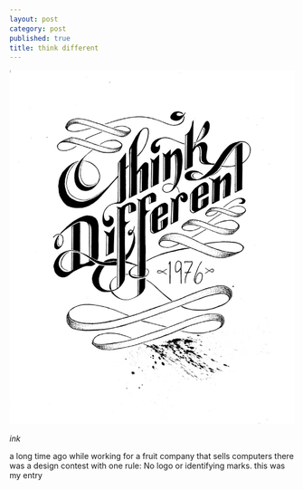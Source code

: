 ```yaml
---
layout: post
category: post
published: true
title: think different
---
```

![Think Different](/media/think-different-1200w.jpeg)
<!--more-->
<span class='date fr'>*ink*</span><br>  
  
  
  
a long time ago while working for a fruit company that sells computers there was a design contest with one rule: No logo or identifying marks. this was my entry